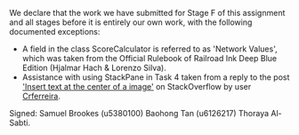We declare that the work we have submitted for Stage F of this assignment and all stages before it is entirely our own work, with the following documented exceptions:

* A field in the class ScoreCalculator is referred to as 'Network Values', which was taken from the Official Rulebook of Railroad Ink Deep Blue Edition (Hjalmar Hach & Lorenzo Silva).
* Assistance with using StackPane in Task 4 taken from a reply to the post ['Insert text at the center of a image']((https://stackoverflow.com/questions/18165662/insert-text-at-the-center-of-a-image)) on StackOverflow by user [Crferreira](https://stackoverflow.com/users/1050679/crferreira).

Signed: Samuel Brookes (u5380100) Baohong Tan (u6126217) Thoraya Al-Sabti.
